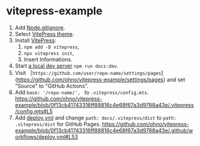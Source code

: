 # vitepress-example

1. Add [Node.gitignore](https://github.com/github/gitignore/blob/main/Node.gitignore).
2. Select [VitePress theme](https://www.builtatlightspeed.com/category/vitepress).
3. Install [VitePress](https://vitepress.dev/guide/getting-started):
    1. `npm add -D vitepress`,
    2. `npx vitepress init`,
    3. Insert Informations.
4. Start [a local dev server](https://vitepress.dev/guide/getting-started#up-and-running) `npm run docs:dev`.
5. Visit ［`https://github.com/user/repo-name/settings/pages`](https://github.com/ohno/vitepress-example/settings/pages) and set "Source" to "GitHub Actions".
6. Add `base: '/repo-name/', ` to `.vitepress/config.mts`.<br>https://github.com/ohno/vitepress-example/blob/0f13cb41743316ff88816c4e68f67a3d9788a43e/.vitepress/config.mts#L5
7. Add [deploy.yml](https://vitepress.dev/guide/deploy#github-pages) and change `path: docs/.vitepress/dist` to `path: .vitepress/dist` for GitHub Pages. https://github.com/ohno/vitepress-example/blob/0f13cb41743316ff88816c4e68f67a3d9788a43e/.github/workflows/deploy.yml#L53

